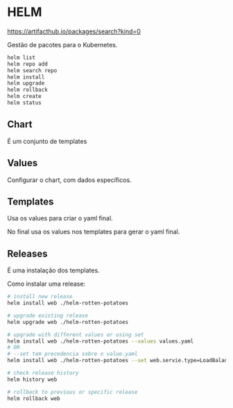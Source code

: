 # HELM

https://artifacthub.io/packages/search?kind=0

Gestão de pacotes para o Kubernetes.

```bash
helm list
helm repo add
helm search repo
helm install
helm upgrade
helm rollback
helm create
helm status
```

## Chart

É um conjunto de templates

## Values

Configurar o chart, com dados específicos.

## Templates

Usa os values para criar o yaml final.

No final usa os values nos templates para gerar o yaml final.

## Releases

É uma instalação dos templates.

Como instalar uma release:

```bash
# install new release
helm install web ./helm-rotten-potatoes

# upgrade existing release
helm upgrade web ./helm-rotten-potatoes

# upgrade with different values or using set
helm install web ./helm-rotten-potatoes --values values.yaml
# OR
# --set tem precedencia sobre o value.yaml
helm install web ./helm-rotten-potatoes --set web.servie.type=LoadBalancer

# check release history
helm history web

# rollback to previous or specific release
helm rollback web
```
